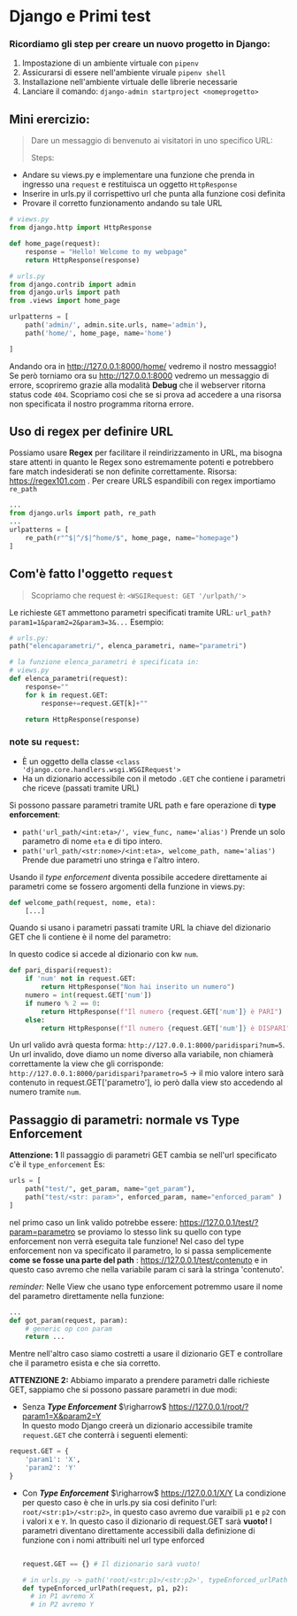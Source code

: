 # Django e Primi test

### Ricordiamo gli step per creare un nuovo progetto in Django:

1. Impostazione di un ambiente virtuale con `pipenv`
2. Assicurarsi di essere nell'ambiente viruale `pipenv shell`
3. Installazione nell'ambiente virtuale delle librerie necessarie
4. Lanciare il comando: `django-admin startproject <nomeprogetto>`

## Mini erercizio:

> Dare un messaggio di benvenuto ai visitatori in uno specifico URL:
>
> Steps:

- Andare su views.py e implementare una funzione che prenda in ingresso una `request` e restituisca un oggetto `HttpResponse`
- Inserire in urls.py il corrispettivo url che punta alla funzione cosi definita
- Provare il corretto funzionamento andando su tale URL

```python
# views.py
from django.http import HttpResponse

def home_page(request):
    response = "Hello! Welcome to my webpage"
    return HttpResponse(response)
```

```python
# urls.py
from django.contrib import admin
from django.urls import path
from .views import home_page

urlpatterns = [
    path('admin/', admin.site.urls, name='admin'),
    path('home/', home_page, name='home')

]
```

Andando ora in http://127.0.0.1:8000/home/ vedremo il nostro messaggio!
Se però torniamo ora su http://127.0.0.1:8000 vedremo un messaggio di errore, scopriremo grazie alla modalità **Debug** che il webserver ritorna status code `404`.
Scopriamo cosi che se si prova ad accedere a una risorsa non specificata il nostro programma ritorna errore.

## Uso di regex per definire URL

Possiamo usare **Regex** per facilitare il reindirizzamento in URL, ma bisogna stare attenti in quanto le Regex sono estremamente potenti e potrebbero fare match indesiderati se non definite correttamente.
Risorsa: https://regex101.com .
Per creare URLS espandibili con regex importiamo `re_path`

```python
...
from django.urls import path, re_path
...
urlpatterns = [
    re_path(r"^$|^/$|^home/$", home_page, name="homepage")
]
```

## Com'è fatto l'oggetto `request`

> Scopriamo che request è: `<WSGIRequest: GET '/urlpath/'>`

Le richieste `GET` ammettono parametri specificati tramite URL:
`url_path?param1=1&param2=2&param3=3&...`
Esempio:

```python
# urls.py:
path("elencaparametri/", elenca_parametri, name="parametri")

# la funzione elenca_parametri è specificata in:
# views.py
def elenca_parametri(request):
    response=""
    for k in request.GET:
        response+=request.GET[k]+""

    return HttpResponse(response)

```

### note su `request`:

- È un oggetto della classe `<class 'django.core.handlers.wsgi.WSGIRequest'>`
- Ha un dizionario accessibile con il metodo `.GET` che contiene i parametri che riceve (passati tramite URL)

Si possono passare parametri tramite URL path e fare operazione di **type enforcement**:

- `path('url_path/<int:eta>/', view_func, name='alias')` Prende un solo parametro di nome `eta` e di tipo intero.
- `path('url_path/<str:nome>/<int:eta>, welcome_path, name='alias')` Prende due parametri uno stringa e l'altro intero.

Usando il _type enforcement_ diventa possibile accedere direttamente ai parametri come se fossero argomenti della funzione in views.py:

```python
def welcome_path(request, nome, eta):
    [...]
```

Quando si usano i parametri passati tramite URL la chiave del dizionario GET che li contiene è il nome del parametro:

In questo codice si accede al dizionario con kw `num`.

```python
def pari_dispari(request):
    if 'num' not in request.GET:
        return HttpResponse("Non hai inserito un numero")
    numero = int(request.GET['num'])
    if numero % 2 == 0:
        return HttpResponse(f"Il numero {request.GET['num']} è PARI")
    else:
        return HttpResponse(f"Il numero {request.GET['num']} è DISPARI")
```

Un url valido avrà questa forma: `http://127.0.0.1:8000/paridispari?num=5`.
Un url invalido, dove diamo un nome diverso alla variabile, non chiamerà correttamente la view che gli corrisponde: `http://127.0.0.1:8000/paridispari?parametro=5` $\rightarrow$ il mio valore intero sarà contenuto in request.GET['parametro'], io però dalla view sto accedendo al numero tramite `num`.

## Passaggio di parametri: normale vs Type Enforcement

**Attenzione: 1** Il passaggio di parametri GET cambia se nell'url specificato c'è il `type_enforcement`
Es:

```python
urls = [
    path("test/", get_param, name="get_param"),
    path("test/<str: param>", enforced_param, name="enforced_param" )
]
```

nel primo caso un link valido potrebbe essere: https://127.0.0.1/test/?param=parametro
se proviamo lo stesso link su quello con type enforcement non verrà eseguita tale funzione! Nel caso del type enforcement non va specificato il parametro, lo si passa semplicemente **come se fosse una parte del path** : https://127.0.0.1/test/contenuto e in questo caso avremo che nella variabile param ci sarà la stringa 'contenuto'.

_reminder:_ Nelle View che usano type enforcement potremmo usare il nome del parametro direttamente nella funzione:

```python
...
def got_param(request, param):
    # generic op con param
    return ...
```

Mentre nell'altro caso siamo costretti a usare il dizionario GET e controllare che il parametro esista e che sia corretto.

**ATTENZIONE 2:**
Abbiamo imparato a prendere parametri dalle richieste GET, sappiamo che si possono passare parametri in due modi:

- Senza **_Type Enforcement_** $\righarrow$ https://127.0.0.1/root/?param1=X&param2=Y  
  In questo modo Django creerà un dizionario accessibile tramite `request.GET` che conterrà i seguenti elementi:

```python
request.GET = {
    'param1': 'X',
    'param2': 'Y'
}
```

- Con **_Type Enforcement_** $\righarrow$ https://127.0.0.1/X/Y
  La condizione per questo caso è che in urls.py sia cosi definito l'url: `root/<str:p1>/<str:p2>`, in questo caso avremo due varaibili `p1` e `p2` con i valori `X` e `Y`.
  In questo caso il dizionario di request.GET sarà **vuoto!** I parametri diventano direttamente accessibili dalla definizione di funzione con i nomi attribuiti nel url type enforced

  ```python

  request.GET == {} # Il dizionario sarà vuoto!

  # in urls.py -> path('root/<str:p1>/<str:p2>', typeEnforced_urlPath)
  def typeEnforced_urlPath(request, p1, p2):
    # in P1 avremo X
    # in P2 avremo Y

  ```
